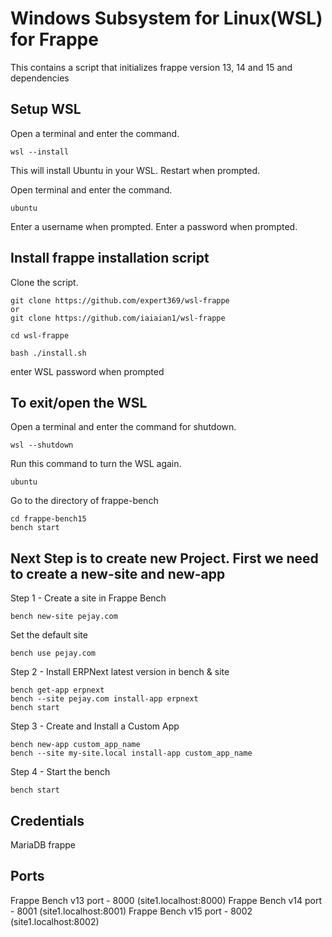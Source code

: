 # Windows Subsystem for Linux(WSL) for Frappe
This contains a script that initializes frappe version 13, 14 and 15 and dependencies

## Setup WSL
Open a terminal and enter the command.
```
wsl --install
```
This will install Ubuntu in your WSL.
Restart when prompted.

Open terminal and enter the command.
```
ubuntu
```
Enter a username when prompted.
Enter a password when prompted.

## Install frappe installation script
Clone the script.
```
git clone https://github.com/expert369/wsl-frappe
or 
git clone https://github.com/iaiaian1/wsl-frappe
```
```
cd wsl-frappe
```
```
bash ./install.sh
```
enter WSL password when prompted

## To exit/open the WSL
Open a terminal and enter the command for shutdown.
```
wsl --shutdown
```
Run this command to turn the WSL again.
```
ubuntu
```
Go to the directory of frappe-bench
```
cd frappe-bench15
bench start
```
## Next Step is to create new Project. First we need to create a new-site and new-app

Step 1 - Create a site in Frappe Bench
```
bench new-site pejay.com
```
Set the default site
```
bench use pejay.com
```

Step 2 - Install ERPNext latest version in bench & site
```
bench get-app erpnext
bench --site pejay.com install-app erpnext
bench start
```

Step 3 - Create and Install a Custom App
```
bench new-app custom_app_name
bench --site my-site.local install-app custom_app_name
```

Step 4 - Start the bench
```
bench start
```

## Credentials
MariaDB
frappe

## Ports
Frappe Bench v13 port - 8000 (site1.localhost:8000)
Frappe Bench v14 port - 8001 (site1.localhost:8001)
Frappe Bench v15 port - 8002 (site1.localhost:8002)
